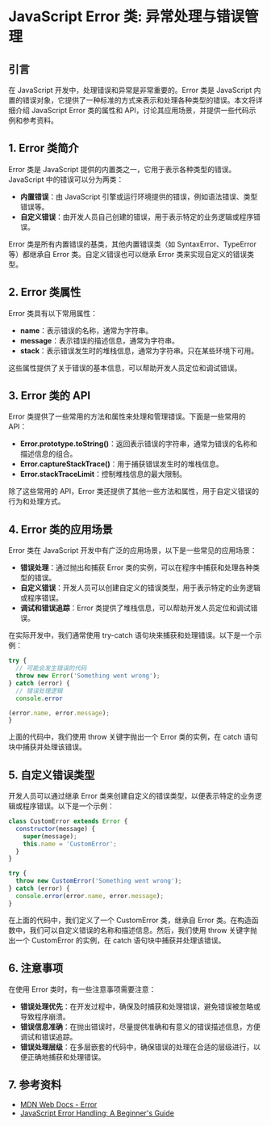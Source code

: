 # JavaScript Error 类: 异常处理与错误管理

## 引言

在 JavaScript 开发中，处理错误和异常是非常重要的。Error 类是 JavaScript 内置的错误对象，它提供了一种标准的方式来表示和处理各种类型的错误。本文将详细介绍 JavaScript Error 类的属性和 API，讨论其应用场景，并提供一些代码示例和参考资料。

## 1. Error 类简介

Error 类是 JavaScript 提供的内置类之一，它用于表示各种类型的错误。JavaScript 中的错误可以分为两类：

- **内置错误**：由 JavaScript 引擎或运行环境提供的错误，例如语法错误、类型错误等。
- **自定义错误**：由开发人员自己创建的错误，用于表示特定的业务逻辑或程序错误。

Error 类是所有内置错误的基类，其他内置错误类（如 SyntaxError、TypeError 等）都继承自 Error 类。自定义错误也可以继承 Error 类来实现自定义的错误类型。

## 2. Error 类属性

Error 类具有以下常用属性：

- **name**：表示错误的名称，通常为字符串。
- **message**：表示错误的描述信息，通常为字符串。
- **stack**：表示错误发生时的堆栈信息，通常为字符串。只在某些环境下可用。

这些属性提供了关于错误的基本信息，可以帮助开发人员定位和调试错误。

## 3. Error 类的 API

Error 类提供了一些常用的方法和属性来处理和管理错误。下面是一些常用的 API：

- **Error.prototype.toString()**：返回表示错误的字符串，通常为错误的名称和描述信息的组合。
- **Error.captureStackTrace()**：用于捕获错误发生时的堆栈信息。
- **Error.stackTraceLimit**：控制堆栈信息的最大限制。

除了这些常用的 API，Error 类还提供了其他一些方法和属性，用于自定义错误的行为和处理方式。

## 4. Error 类的应用场景

Error 类在 JavaScript 开发中有广泛的应用场景，以下是一些常见的应用场景：

- **错误处理**：通过抛出和捕获 Error 类的实例，可以在程序中捕获和处理各种类型的错误。
- **自定义错误**：开发人员可以创建自定义的错误类型，用于表示特定的业务逻辑或程序错误。
- **调试和错误追踪**：Error 类提供了堆栈信息，可以帮助开发人员定位和调试错误。

在实际开发中，我们通常使用 try-catch 语句块来捕获和处理错误。以下是一个示例：

```javascript
try {
  // 可能会发生错误的代码
  throw new Error('Something went wrong');
} catch (error) {
  // 错误处理逻辑
  console.error

(error.name, error.message);
}
```

上面的代码中，我们使用 throw 关键字抛出一个 Error 类的实例，在 catch 语句块中捕获并处理该错误。

## 5. 自定义错误类型

开发人员可以通过继承 Error 类来创建自定义的错误类型，以便表示特定的业务逻辑或程序错误。以下是一个示例：

```javascript
class CustomError extends Error {
  constructor(message) {
    super(message);
    this.name = 'CustomError';
  }
}

try {
  throw new CustomError('Something went wrong');
} catch (error) {
  console.error(error.name, error.message);
}
```

在上面的代码中，我们定义了一个 CustomError 类，继承自 Error 类。在构造函数中，我们可以自定义错误的名称和描述信息。然后，我们使用 throw 关键字抛出一个 CustomError 的实例，在 catch 语句块中捕获并处理该错误。

## 6. 注意事项

在使用 Error 类时，有一些注意事项需要注意：

- **错误处理优先**：在开发过程中，确保及时捕获和处理错误，避免错误被忽略或导致程序崩溃。
- **错误信息准确**：在抛出错误时，尽量提供准确和有意义的错误描述信息，方便调试和错误追踪。
- **错误处理层级**：在多层嵌套的代码中，确保错误的处理在合适的层级进行，以便正确地捕获和处理错误。

## 7. 参考资料

- [MDN Web Docs - Error](https://developer.mozilla.org/en-US/docs/Web/JavaScript/Reference/Global_Objects/Error)
- [JavaScript Error Handling: A Beginner's Guide](https://www.toptal.com/javascript/javascript-error-handling-guide)